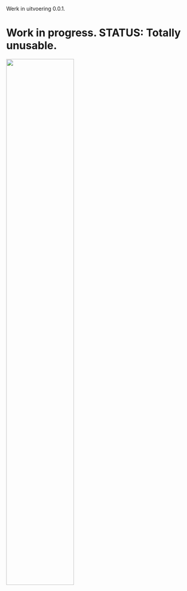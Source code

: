 Werk in uitvoering 0.0.1.

# Work in progress. STATUS: Totally unusable. 

<img src="https://github.com/pappavis/deurbel/blob/master/plaatjes/schema1.jpg?raw=true" width="60%" height="60%">
